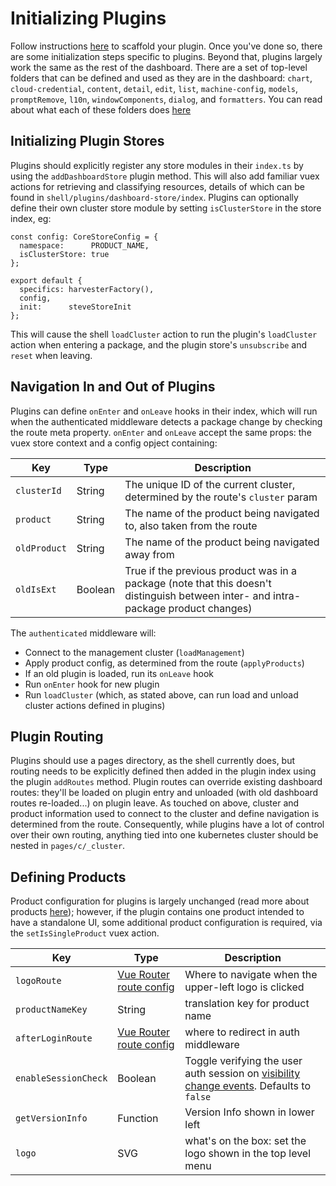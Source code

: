 # Initializing Plugins
Follow instructions [here](./plugins-getting-started.md) to scaffold your plugin. Once you've done so, there are some initialization steps specific to plugins. Beyond that, plugins largely work the same as the rest of the dashboard. There are a set of top-level folders that can be defined and used as they are in the dashboard: `chart`, `cloud-credential`, `content`, `detail`, `edit`, `list`, `machine-config`, `models`, `promptRemove`, `l10n`, `windowComponents`, `dialog`, and `formatters`. You can read about what each of these folders does [here](../code-base-works/directory-structure.md)


## Initializing Plugin Stores
Plugins should explicitly register any store modules in their `index.ts` by using the `addDashboardStore` plugin method. This will also add familiar vuex actions for retrieving and classifying resources, details of which can be found in `shell/plugins/dashboard-store/index`.
Plugins can optionally define their own cluster store module by setting `isClusterStore` in the store index, eg:
```
const config: CoreStoreConfig = {
  namespace:      PRODUCT_NAME,
  isClusterStore: true
};

export default {
  specifics: harvesterFactory(),
  config,
  init:      steveStoreInit
};
```

This will cause the shell `loadCluster` action to run the plugin's `loadCluster` action when entering a package, and the plugin store's `unsubscribe` and `reset` when leaving. 

## Navigation In and Out of Plugins
Plugins can define `onEnter` and `onLeave` hooks in their index, which will run when the authenticated middleware detects a package change by checking the route meta property. `onEnter` and `onLeave` accept the same props: the vuex store context and a config opject containing: 

| Key | Type | Description |
|---|---|---|
|`clusterId`| String | The unique ID of the current cluster, determined by the route's `cluster` param |
|`product`| String | The name of the product being navigated to, also taken from the route |
|`oldProduct`| String | The name of the product being navigated away from |
|`oldIsExt`| Boolean | True if the previous product was in a package (note that this doesn't distinguish between inter- and intra-package product changes) |

The `authenticated` middleware will:
* Connect to the management cluster (`loadManagement`)
* Apply product config, as determined from the route (`applyProducts`)
* If an old plugin is loaded, run its `onLeave` hook
* Run `onEnter` hook for new plugin 
* Run `loadCluster` (which, as stated above, can run load and unload cluster actions defined in plugins)


## Plugin Routing
Plugins should use a pages directory, as the shell currently does, but routing needs to be explicitly defined then added in the plugin index using the plugin `addRoutes` method. Plugin routes can override existing dashboard routes: they'll be loaded on plugin entry and unloaded (with old dashboard routes re-loaded...) on plugin leave. As touched on above, cluster and product information used to connect to the cluster and define navigation is determined from the route. Consequently, while plugins have a lot of control over their own routing, anything tied into one kubernetes cluster should be nested in `pages/c/_cluster`.


## Defining Products
Product configuration for plugins is largely unchanged (read more about products [here](../code-base-works/products-and-navigation.md)); however, if the plugin contains one product intended to have a standalone UI, some additional product configuration is required, via the `setIsSingleProduct` vuex action.

| Key | Type | Description |
| --- | --- | --- |
| `logoRoute` | [Vue Router route config](https://v3.router.vuejs.org/api/#routes) |  Where to navigate when the upper-left logo is clicked |
| `productNameKey` | String | translation key for product name
| `afterLoginRoute` | [Vue Router route config](https://v3.router.vuejs.org/api/#routes) | where to redirect in auth middleware
| `enableSessionCheck` | Boolean | Toggle verifying the user auth session on [visibility change events](https://developer.mozilla.org/en-US/docs/Web/API/Document/visibilitychange_event). Defaults to `false`
| `getVersionInfo` | Function | Version Info shown in lower left 
| `logo` | SVG | what's on the box: set the logo shown in the top level menu